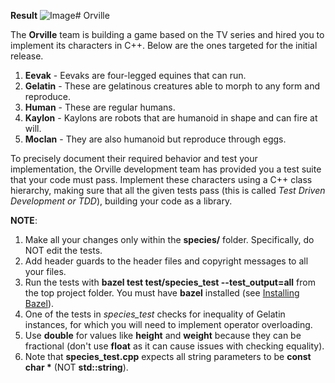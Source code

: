**Result**
![Image](https://i.imgur.com/Ffttmbz.png)# Orville

The **Orville** team is building a game based on the TV series and hired you to implement its characters in C++. Below are the ones targeted for the initial release.

1. **Eevak** - Eevaks are four-legged equines that can run.
1. **Gelatin** - These are gelatinous creatures able to morph to any form and reproduce.
1. **Human** - These are regular humans.
1. **Kaylon** - Kaylons are robots that are humanoid in shape and can fire at will.
1. **Moclan** - They are also humanoid but reproduce through eggs.

To precisely document their required behavior and test your implementation, the Orville development team has provided you a test suite that your code must pass. Implement these characters using a C++ class hierarchy, making sure that all the given tests pass (this is called *Test Driven Development or TDD*), building your code as a library.

**NOTE**:
1. Make all your changes only within the **species/** folder. Specifically, do NOT edit the tests.
1. Add header guards to the header files and copyright messages to all your files.
1. Run the tests with **bazel test test/species_test --test_output=all** from the top project folder. You must have **bazel** installed (see [Installing Bazel](https://docs.bazel.build/versions/master/install.html)).
1. One of the tests in *species_test* checks for inequality of Gelatin instances, for which you will need to implement operator overloading.
1. Use **double** for values like **height** and **weight** because they can be fractional (don't use **float** as it can cause issues with checking equality).
1. Note that **species_test.cpp** expects all string parameters to be **const char \*** (NOT **std::string**).

